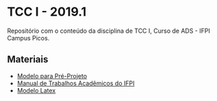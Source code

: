 # TCC I - 2019.1

Repositório com o conteúdo da disciplina de TCC I, Curso de ADS - IFPI Campus Picos.

## Materiais 

* [Modelo para Pré-Projeto](https://github.com/jesielviana/PreProjetoTCC-IFPI)
* [Manual de Trabalhos Acadêmicos do IFPI](http://libra.ifpi.edu.br/area-do-estudante/biblioteca/manual-de-trabalhos-academicos)
* [Modelo Latex](https://github.com/g0dkar/abntex-ifpi)

